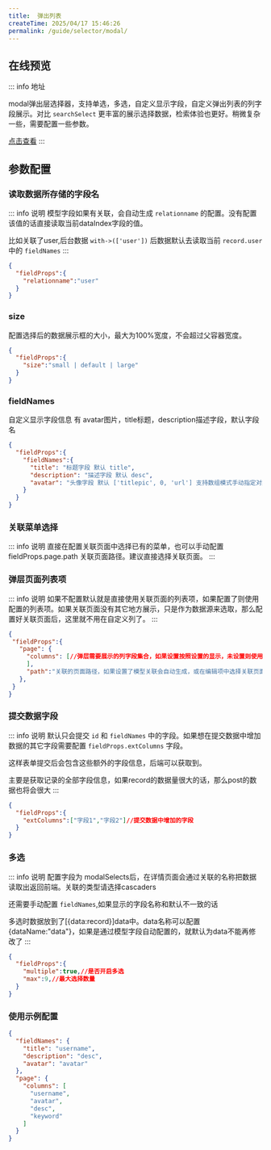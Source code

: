 ```yaml
---
title:  弹出列表
createTime: 2025/04/17 15:46:26
permalink: /guide/selector/modal/
---
```

## 在线预览
::: info 地址

modal弹出层选择器，支持单选，多选，自定义显示字段，自定义弹出列表的列字段展示。对比 `searchSelect` 更丰富的展示选择数据，检索体验也更好。稍微复杂一些，需要配置一些参数。

[点击查看](https://echoyl.com/antadmin/components/selector/modal)
:::



## 参数配置

### 读取数据所存储的字段名

::: info 说明
模型字段如果有关联，会自动生成 `relationname` 的配置。没有配置该值的话直接读取当前dataIndex字段的值。

比如关联了user,后台数据 `with->(['user'])` 后数据默认去读取当前 `record.user` 中的 `fieldNames`
:::
```json
{
  "fieldProps":{
    "relationname":"user"
  }
}
```
### size
配置选择后的数据展示框的大小，最大为100%宽度，不会超过父容器宽度。
```json
{
  "fieldProps":{
    "size":"small | default | large"
  }
}
```

### fieldNames
自定义显示字段信息 有 avatar图片，title标题，description描述字段，默认字段名
```json
{
  "fieldProps":{
    "fieldNames":{
      "title": "标题字段 默认 title",
      "description": "描述字段 默认 desc",
      "avatar": "头像字段 默认 ['titlepic', 0, 'url'] 支持数组模式手动指定对象中的字段，如果是字符串会默认读取 字段.0.url"
    }
  }
}
```

### 关联菜单选择

::: info 说明
直接在配置关联页面中选择已有的菜单，也可以手动配置 fieldProps.page.path 关联页面路径。建议直接选择关联页面。
:::
### 弹层页面列表项
::: info 说明
如果不配置默认就是直接使用关联页面的列表项，如果配置了则使用配置的列表项。如果关联页面没有其它地方展示，只是作为数据源来选取，那么配置好关联页面后，这里就不用在自定义列了。
:::
 ```json
{
  "fieldProps":{
    "page": {
      "columns": [//弹层需要展示的列字段集合，如果设置按照设置的显示，未设置则使用关联页面的列表列显示
      ],
      "path":"关联的页面路径，如果设置了模型关联会自动生成，或在编辑项中选择关联页面指定的菜单"
    },
  }
}

```

### 提交数据字段
::: info 说明
默认只会提交 `id` 和 `fieldNames` 中的字段。如果想在提交数据中增加数据的其它字段需要配置 `fieldProps.extColumns` 字段。

这样表单提交后会包含这些额外的字段信息，后端可以获取到。

主要是获取记录的全部字段信息，如果record的数据量很大的话，那么post的数据也将会很大
:::

```json
{
  "fieldProps":{
    "extColumns":["字段1","字段2"]//提交数据中增加的字段
  }
}
```

### 多选

::: info 说明
配置字段为 modalSelects后，在详情页面会通过关联的名称把数据读取出返回前端。关联的类型请选择cascaders

还需要手动配置 `fieldNames`,如果显示的字段名称和默认不一致的话

多选时数据放到了[{data:record}]data中。data名称可以配置{dataName:"data"}，如果是通过模型字段自动配置的，就默认为data不能再修改了
:::

```json
{
  "fieldProps":{
    "multiple":true,//是否开启多选
    "max":9,//最大选择数量
  }
}
```

### 使用示例配置

```json
{
  "fieldNames": {
    "title": "username",
    "description": "desc",
    "avatar": "avatar"
  },
  "page": {
    "columns": [
      "username",
      "avatar",
      "desc",
      "keyword"
    ]
  }
}
```